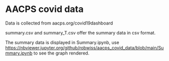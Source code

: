 # AACPS covid data

Data is collected from aacps.org/covid19dashboard

summary.csv and summary_T.csv offer the summary data in csv format.

The summary data is displayed in Summary.ipynb, use https://nbviewer.jupyter.org/github/robwiss/aacps_covid_data/blob/main/Summary.ipynb to see the graph rendered.

